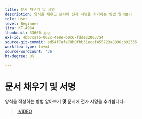 ```yaml
---
title: 문서 채우기 및 서명
description: 양식을 채우고 문서에 전자 서명을 추가하는 방법 알아보기
role: User
level: Beginner
jira: KT-4964
thumbnail: 33660.jpg
exl-id: 4bb7caab-002c-4e8e-b0c6-fdde220037a4
source-git-commit: ad54f7afa78b0fbb31eccf455723a8890cb92355
workflow-type: tm+mt
source-wordcount: '36'
ht-degree: 0%

---
```


# 문서 채우기 및 서명

양식을 작성하는 방법 알아보기 **및** 문서에 전자 서명을 추가합니다.

>[!VIDEO](https://video.tv.adobe.com/v/33660?quality=12&learn=on&hidetitle=true)
